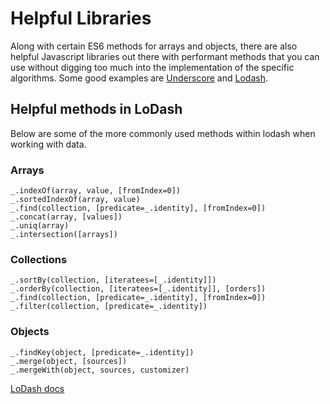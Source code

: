 
# Helpful Libraries
Along with certain ES6 methods for arrays and objects, there are also helpful Javascript libraries out there with performant methods that you can use without digging too much into the implementation of the specific algorithms.
Some good examples are [Underscore](underscorejs.org) and [Lodash](https://lodash.com/).



## Helpful methods in LoDash

Below are some of the more commonly used methods within lodash when working with data.
### Arrays
```
_.indexOf(array, value, [fromIndex=0])
_.sortedIndexOf(array, value)
_.find(collection, [predicate=_.identity], [fromIndex=0])
_.concat(array, [values])
_.uniq(array)
_.intersection([arrays])
```

### Collections
```
_.sortBy(collection, [iteratees=[_.identity]])
_.orderBy(collection, [iteratees=[_.identity]], [orders])
_.find(collection, [predicate=_.identity], [fromIndex=0])
_.filter(collection, [predicate=_.identity])
```

### Objects
```
_.findKey(object, [predicate=_.identity])
_.merge(object, [sources])
_.mergeWith(object, sources, customizer)
```
[LoDash docs](https://lodash.com/docs/)
